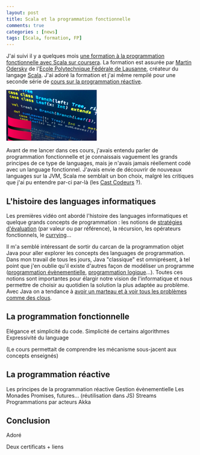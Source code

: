 ```yaml
---
layout: post
title: Scala et la programmation fonctionnelle
comments: true
categories : [news]
tags: [Scala, formation, FP]
---
```


J'ai suivi il y a quelques mois [une formation à la programmation fonctionnelle avec Scala sur coursera][progfun].
La formation est assurée par [Martin Odersky] de l'[Ecole Polytechnique Fédérale de Lausanne][EPFL], créateur du langage [Scala].
J'ai adoré la formation et j'ai même rempilé pour une seconde série de [cours sur la programmation réactive][reactive-001].

![Le logo de la formation FP - Scala sur Coursera](/images/scala.png "Le logo de la formation FP - Scala sur Coursera")

Avant de me lancer dans ces cours, j'avais entendu parler de programmation fonctionnelle et 
je connaissais vaguement les grands principes  de ce type de languages,
mais je n'avais jamais réellement codé avec un language fonctionnel.
J'avais envie de découvrir de nouveaux languages sur la JVM, Scala me semblait un bon choix,
malgré les critiques que j'ai pu entendre par-ci par-là (les [Cast Codeurs] ?).

L'histoire des languages informatiques
--------------------------------------

Les premières vidéo ont abordé l'histoire des languages informatiques et quelque grands concepts de programmation : 
les notions de [stratégies d'évaluation](http://en.wikipedia.org/wiki/Evaluation_strategy) (par valeur ou par référence), 
la récursion, les opérateurs fonctionnels, le [currying](http://en.wikipedia.org/wiki/Currying)...

Il  m'a semblé intéressant de sortir du carcan de la programmation objet Java pour aller explorer les concepts des languages de programmation.
Dans mon travail de tous les jours, Java "classique" est omniprésent, à tel point que j'en oublie qu'il existe d'autres façon de 
modéliser un programme ([programmation évènementielle](http://fr.wikipedia.org/wiki/Programmation_%C3%A9v%C3%A9nementielle),
[programmation logique](http://fr.wikipedia.org/wiki/Programmation_logique)...). 
Toutes ces notions sont importantes pour élargir notre vision de l'informatique 
et nous permettre de choisir au quotidien la solution la plus adaptée au problème.
Avec Java on a tendance à [avoir un marteau et à voir tous les problèmes comme des clous](http://en.wiktionary.org/wiki/if_all_you_have_is_a_hammer,_everything_looks_like_a_nail).

La programmation fonctionnelle
------------------------------

Elégance et simplicité du code.
Simplicité de certains algorithmes
Expressivité du language

(Le cours permettait de comprendre les mécanisme sous-jacent aux concepts enseignés)

La programmation réactive
-------------------------

Les principes de la programmation réactive
Gestion évènementielle
Les Monades
Promises, futures... (réutilisation dans JS)
Streams
Programmations par acteurs Akka


Conclusion
----------

Adoré

Deux certificats + liens


[EPFL]: http://www.epfl.ch/ "Le site de l'EPFL"
[Martin Odersky]: https://www.coursera.org/instructor/~275 "Profil de MArtin Odersky sur Coursera"
[Scala]: http://www.scala-lang.org/ "Site officiel de Scala"
[progfun]: https://www.coursera.org/course/progfun "Formation Coursera à la programmation fonctionnelle"
[reactive-001]: https://www.coursera.org/course/reactive "Formation Coursera à la programmation réactive"
[Cast Codeurs]: http://lescastcodeurs.com/ "Le podcast Java en Français"